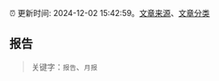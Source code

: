 :alarm_clock: 更新时间: 2024-12-02 15:42:59。[文章来源](/README.md)、[文章分类](/TAGS.md)

## 报告


> 关键字：`报告`、`月报`



